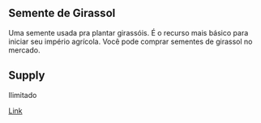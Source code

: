 ## Semente de Girassol

Uma semente usada pra plantar girassóis. É o recurso mais básico para iniciar seu império agrícola.
Você pode comprar sementes de girassol no mercado.

## Supply

Ilimitado

[Link](https://docs.sunflower-land.com/crafting-guide)
